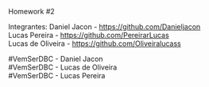 Homework #2

Integrantes:
    Daniel Jacon - https://github.com/Danieljacon <br />
    Lucas Pereira - https://github.com/PereirarLucas <br />
    Lucas de Oliveira - https://github.com/Oliveiralucass <br />

#VemSerDBC - Daniel Jacon <br />
#VemSerDBC - Lucas de Oliveira <br/>
#VemSerDBC - Lucas Pereira <br />
